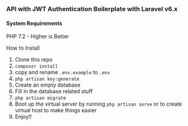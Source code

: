 ### API with JWT Authentication Boilerplate with Laravel v6.x

#### System Requirements

PHP 7.2 - Higher is Better

How to Install

1. Clone this repo
2. `composer install`
3. copy and rename `.env.example` to `.env`
4. `php artisan key:generate`
5. Create an empty database
6. Fill in the database related stuff
7. `php artisan migrate`
8. Boot up the virtual server by running `php artisan serve` or to create virtual host to make things easier
9. Enjoy!!
